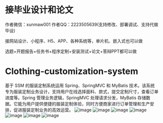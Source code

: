 # 接毕业设计和论文
作者微信：xunmaw001  作者QQ：2223505639(支持修改、部署调试、支持代做毕设)

接网站设计、小程序、H5、APP、各种系统等，单片机、嵌入式也可以做

选题+开题报告+任务书+程序定制+安装测试+论文+答辩PPT都可以做
# Clothing-customization-system
基于 SSM 的服装定制系统运用 Spring、SpringMVC 和 MyBatis 技术。该系统专为服装定制业务设计，支持用户在线选择面料、款式，提交定制尺寸，查看订单进度等。Spring 管理业务逻辑，SpringMVC 处理请求分发，MyBatis 存储数据。它能为用户提供便捷的服装定制体验，同时方便商家进行订单管理和生产安排，促进服装定制业务的高效运营。
![image](https://github.com/user-attachments/assets/b9adcc8a-a459-44c7-86d0-9968f8d14714)
![image](https://github.com/user-attachments/assets/22fc1eec-08d0-444d-b7d1-db6c7ef183e5)
![image](https://github.com/user-attachments/assets/53c2d469-b791-4037-8637-1d3ae8a84e02)
![image](https://github.com/user-attachments/assets/e6561308-2e04-4f30-b65b-4f0ce8036530)
![image](https://github.com/user-attachments/assets/72bf34e4-4015-4652-8c02-bc642c7b27f3)
![image](https://github.com/user-attachments/assets/b09a20b9-1fab-429d-8b95-7ee4bec7c6d2)
![image](https://github.com/user-attachments/assets/224a06dc-c62f-4ec3-8c03-15da206d1126)
